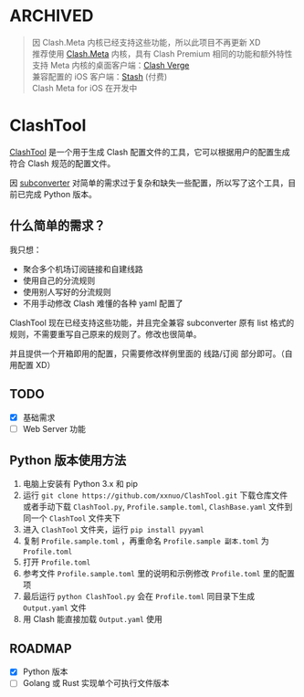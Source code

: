 # ARCHIVED

> 因 Clash.Meta 内核已经支持这些功能，所以此项目不再更新 XD  
> 推荐使用 [Clash.Meta](https://github.com/MetaCubeX/Clash.Meta) 内核，具有 Clash Premium 相同的功能和额外特性  
> 支持 Meta 内核的桌面客户端：[Clash Verge](https://github.com/zzzgydi/clash-verge)  
> 兼容配置的 iOS 客户端：[Stash](https://stash.wiki) (付费)  
> Clash Meta for iOS 在开发中  

# ClashTool

[ClashTool](https://github.com/xxnuo/ClashTool) 是一个用于生成 Clash 配置文件的工具，它可以根据用户的配置生成符合 Clash 规范的配置文件。

因 [subconverter](https://github.com/tindy2013/subconverter) 对简单的需求过于复杂和缺失一些配置，所以写了这个工具，目前已完成 Python 版本。

## 什么简单的需求？

我只想：

- 聚合多个机场订阅链接和自建线路
- 使用自己的分流规则
- 使用别人写好的分流规则
- 不用手动修改 Clash 难懂的各种 yaml 配置了

ClashTool 现在已经支持这些功能，并且完全兼容 subconverter 原有 list 格式的规则，不需要重写自己原来的规则了。修改也很简单。

并且提供一个开箱即用的配置，只需要修改样例里面的 线路/订阅 部分即可。（自用配置 XD）

## TODO
- [x] 基础需求
- [ ] Web Server 功能

## Python 版本使用方法

1. 电脑上安装有 Python 3.x 和 pip
2. 运行 `git clone https://github.com/xxnuo/ClashTool.git` 下载仓库文件  
    或者手动下载 `ClashTool.py`, `Profile.sample.toml`, `ClashBase.yaml` 文件到同一个 `ClashTool` 文件夹下
4. 进入 `ClashTool` 文件夹，运行 `pip install pyyaml`
5. 复制 `Profile.sample.toml` ，再重命名 `Profile.sample 副本.toml` 为 `Profile.toml`
6. 打开 `Profile.toml`
7. 参考文件 `Profile.sample.toml` 里的说明和示例修改 `Profile.toml` 里的配置项
8. 最后运行 `python ClashTool.py` 会在 `Profile.toml` 同目录下生成 `Output.yaml` 文件
9. 用 Clash 能直接加载 `Output.yaml` 使用

## ROADMAP

- [x] Python 版本
- [ ] Golang 或 Rust 实现单个可执行文件版本
